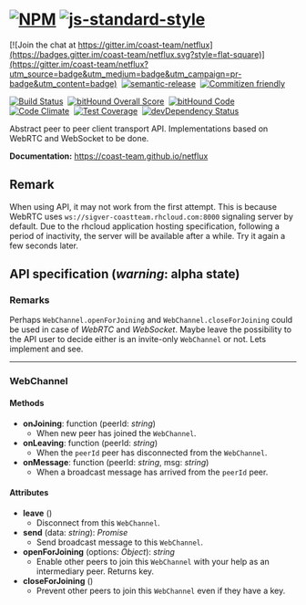 # [![NPM](https://nodei.co/npm/netflux.png)](https://nodei.co/npm/netflux/) [![js-standard-style](https://cdn.rawgit.com/feross/standard/master/badge.svg)](https://github.com/feross/standard)
[![Join the chat at https://gitter.im/coast-team/netflux](https://badges.gitter.im/coast-team/netflux.svg?style=flat-square)](https://gitter.im/coast-team/netflux?utm_source=badge&utm_medium=badge&utm_campaign=pr-badge&utm_content=badge)&nbsp;
[![semantic-release](https://img.shields.io/badge/%20%20%F0%9F%93%A6%F0%9F%9A%80-semantic--release-e10079.svg?style=flat-square)](https://github.com/semantic-release/semantic-release)&nbsp;
[![Commitizen friendly](https://img.shields.io/badge/commitizen-friendly-brightgreen.svg?style=flat-square)](http://commitizen.github.io/cz-cli/)&nbsp;

[![Build Status](https://travis-ci.org/coast-team/netflux.svg?branch=master)](https://travis-ci.org/coast-team/netflux)&nbsp;
[![bitHound Overall Score](https://www.bithound.io/github/coast-team/netflux/badges/score.svg)](https://www.bithound.io/github/coast-team/netflux)&nbsp;
[![bitHound Code](https://www.bithound.io/github/coast-team/netflux/badges/code.svg)](https://www.bithound.io/github/coast-team/netflux)&nbsp;
[![Code Climate](https://codeclimate.com/github/coast-team/netflux/badges/gpa.svg)](https://codeclimate.com/github/coast-team/netflux)&nbsp;
[![Test Coverage](https://codeclimate.com/github/coast-team/netflux/badges/coverage.svg)](https://codeclimate.com/github/coast-team/netflux/coverage)&nbsp;
[![devDependency Status](https://david-dm.org/coast-team/netflux/dev-status.svg)](https://david-dm.org/coast-team/netflux#info=devDependencies)

Abstract peer to peer client transport API. Implementations based on WebRTC and WebSocket to be done.

**Documentation:** https://coast-team.github.io/netflux

## Remark

When using API, it may not work from the first attempt. This is because WebRTC uses `ws://sigver-coastteam.rhcloud.com:8000` signaling server by default. Due to the rhcloud application hosting specification, following a period of inactivity, the server will be available after a while. Try it again a few seconds later.

## API specification (*warning*: alpha state)

### Remarks
Perhaps `WebChannel.openForJoining` and `WebChannel.closeForJoining` could be used in case of *WebRTC* and *WebSocket*. Maybe leave the possibility to the API user to decide either is an invite-only `WebChannel` or not. Lets implement and see.

___
### WebChannel

#### Methods
- **onJoining**: function (peerId: *string*)
  * When new peer has joined the `WebChannel`.
- **onLeaving**: function (peerId: *string*)
  * When the `peerId` peer has disconnected from the `WebChannel`.
- **onMessage**: function (peerId: *string*, msg: *string*)
  * When a broadcast message has arrived from the `peerId` peer.

#### Attributes
- **leave** ()
  * Disconnect from this `WebChannel`.
- **send** (data: *string*): *Promise*
  * Send broadcast message to this `WebChannel`.
- **openForJoining** (options: *Object*): *string*
  * Enable other peers to join this `WebChannel` with your help as an intermediary
    peer. Returns key.
- **closeForJoining** ()
  * Prevent other peers to join this `WebChannel` even if they have a key.
